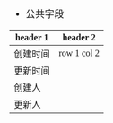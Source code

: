 <span  style="font-family: Simsun,serif; font-size: 17px; ">

- 公共字段

| header 1 | header 2    |
|----------|-------------|
| 创建时间     | row 1 col 2 |
| 更新时间     |             |
| 创建人      |             |
| 更新人      |             |

</span>